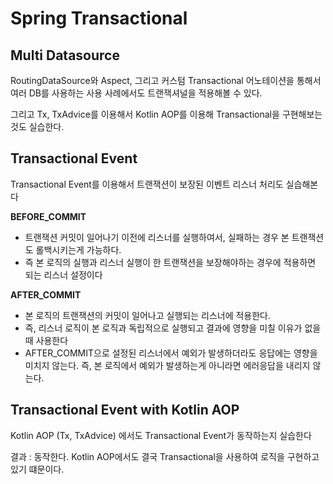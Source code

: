# Spring Transactional

## Multi Datasource

RoutingDataSource와 Aspect, 그리고 커스텀 Transactional 어노테이션을 통해서 여러 DB를 사용하는 사용 사례에서도 트랜잭셔널을 적용해볼 수 있다.

그리고 Tx, TxAdvice를 이용해서 Kotlin AOP를 이용해 Transactional을 구현해보는 것도 실습한다.

## Transactional Event

Transactional Event를 이용해서 트랜잭션이 보장된 이벤트 리스너 처리도 실습해본다

**BEFORE_COMMIT**

- 트랜잭션 커밋이 일어나기 이전에 리스너를 실행하여서, 실패하는 경우 본 트랜잭션도 롤백시키는게 가능하다.
- 즉 본 로직의 실행과 리스너 실행이 한 트랜잭션을 보장해야하는 경우에 적용하면 되는 리스너 설정이다

**AFTER_COMMIT**

- 본 로직의 트랜잭션의 커밋이 일어나고 실행되는 리스너에 적용한다.
- 즉, 리스너 로직이 본 로직과 독립적으로 실행되고 결과에 영향을 미칠 이유가 없을 때 사용한다
- AFTER_COMMIT으로 설정된 리스너에서 예외가 발생하더라도 응답에는 영향을 미치지 않는다. 즉, 본 로직에서 예외가 발생하는게 아니라면 에러응답을 내리지 않는다.

## Transactional Event with Kotlin AOP

Kotlin AOP (Tx, TxAdvice) 에서도 Transactional Event가 동작하는지 실습한다

결과 : 동작한다. Kotlin AOP에서도 결국 Transactional을 사용하여 로직을 구현하고 있기 떄문이다.